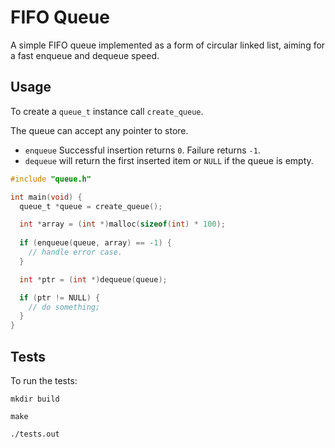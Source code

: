 # FIFO Queue

A simple FIFO queue implemented as a form of circular linked list, aiming for a fast enqueue and dequeue speed.

## Usage

To create a `queue_t` instance call `create_queue`.

The queue can accept any pointer to store.

- `enqueue` Successful insertion returns `0`. Failure returns `-1`.
- `dequeue` will return the first inserted item or `NULL` if the queue is empty.

```c
#include "queue.h"

int main(void) {
  queue_t *queue = create_queue();

  int *array = (int *)malloc(sizeof(int) * 100);
	
  if (enqueue(queue, array) == -1) {
    // handle error case.
  }

  int *ptr = (int *)dequeue(queue);

  if (ptr != NULL) {
    // do something;
  }
}

```

## Tests

To run the tests:

```
mkdir build

make

./tests.out
```
